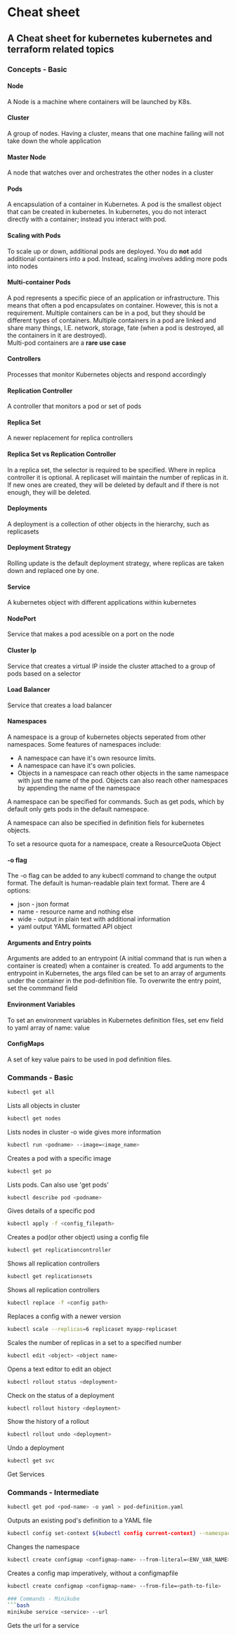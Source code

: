 #  Cheat sheet
## A Cheat sheet for kubernetes kubernetes and terraform related topics

### Concepts - Basic
#### Node
A Node is a machine where containers will be launched by K8s.

#### Cluster
A group of nodes. Having a cluster, means that one machine failing will not take down the whole application

#### Master Node
A node that watches over and orchestrates the other nodes in a cluster

#### Pods
A encapsulation of a container in Kubernetes. A pod is the smallest object that can be created in kubernetes. In kubernetes, you do not interact directly with a container; instead you interact with pod.

#### Scaling with Pods
To scale up or down, additional pods are deployed. You do **not** add additional containers into a pod. Instead, scaling involves adding more pods into nodes

#### Multi-container Pods
A pod represents a specific piece of an application or infrastructure. This means that often a pod encapsulates on container. However, this is not a requirement. Multiple containers can be in a pod, but they should be different types of containers. Multiple containers in a pod are linked and share many things, I.E. network, storage, fate (when a pod is destroyed, all the containers in it are destroyed).  
Multi-pod containers are a **rare use case**

#### Controllers
Processes that monitor Kubernetes objects and respond accordingly

#### Replication Controller
A controller that monitors a pod or set of pods

#### Replica Set
A newer replacement for replica controllers

#### Replica Set vs Replication Controller
In a replica set, the selector is required to be specified. Where in replica controller it is optional. A replicaset will maintain the number of replicas in it. If new ones are created, they will be deleted by default and if there is not enough, they will be deleted.

#### Deployments
A deployment is a collection of other objects in the hierarchy, such as replicasets

#### Deployment Strategy
Rolling update is the default deployment strategy, where replicas are taken down and replaced one by one.

#### Service
A kubernetes object with different applications within kubernetes

#### NodePort
Service that makes a pod acessible on a port on the node

#### Cluster Ip
Service that creates a virtual IP inside the cluster attached to a group of pods based on a selector

#### Load Balancer
Service that creates a load balancer

#### Namespaces
A namespace is a group of kubernetes objects seperated from other namespaces. Some features of namespaces include: 
- A namespace can have it's own resource limits.
- A namespace can have it's own policies.
- Objects in a namespace can reach other objects in the same namespace with just the name of the pod. Objects can also reach other namespaces by appending the name of the namespace

A namespace can be specified for commands. Such as get pods, which by default only gets pods in the default namespace.  

A namespace can also be specified in definition fiels for kubernetes objects.  

To set a resource quota for a namespace, create a ResourceQuota Object

#### -o flag
The -o flag can be added to any kubectl command to change the output format. The default is human-readable plain text format. There are 4 options:
- json - json format
- name - resource name and nothing else
- wide - output in plain text with additional information
- yaml output YAML formatted API object

#### Arguments and Entry points
Arguments are added to an entrypoint (A initial command that is run when a container is created) when a container is created. To add arguments to the entrypoint in Kubernetes, the args filed can be set to an array of arguments under the container in the pod-definition file. To overwrite the entry point, set the commmand field

#### Environment Variables
To set an environment variables in Kubernetes definition files, set env field to yaml array of name: value

#### ConfigMaps
A set of key value pairs to be used in pod definition files.

### Commands - Basic
```bash
kubectl get all
```
Lists all objects in cluster

```bash
kubectl get nodes
```
Lists nodes in cluster
-o wide gives more information

```bash
kubectl run <podname> --image=<image_name>
```
Creates a pod with a specific image

```bash
kubectl get po
```
Lists pods. Can also use 'get pods'

```bash
kubectl describe pod <podname>
```
Gives details of a specific pod

```bash
kubectl apply -f <config_filepath>
```
Creates a pod(or other object) using a config file

```bash
kubectl get replicationcontroller
```
Shows all replication controllers

```bash
kubectl get replicationsets
```
Shows all replication controllers

```bash
kubectl replace -f <config path>
```
Replaces a config with a newer version

```bash
kubectl scale --replicas=6 replicaset myapp-replicaset
```
Scales the number of replicas in a set to a specified number

```bash
kubectl edit <object> <object name>
```
Opens a text editor to edit an object

```bash
kubectl rollout status <deployment>
```
Check on the status of a deployment

```bash
kubectl rollout history <deployment>
```
Show the history of a rollout

```bash
kubectl rollout undo <deployment>
```
Undo a deployment

```bash
kubectl get svc
```
Get Services

### Commands - Intermediate
```bash
kubectl get pod <pod-name> -o yaml > pod-definition.yaml
```
Outputs an existing pod's definition to a YAML file

```bash
kubectl config set-context ${kubectl config current-context} --namespace=dev
```
Changes the namespace

```bash
kubectl create configmap <configmap-name> --from-literal=<ENV_VAR_NAME>=<ENV_VAR_VALUE>
```
Creates a config map imperatively, without a configmapfile

```bash
kubectl create configmap <configmap-name> --from-file=<path-to-file>

### Commands - Minikube
```bash
minikube service <service> --url
```
Gets the url for a service